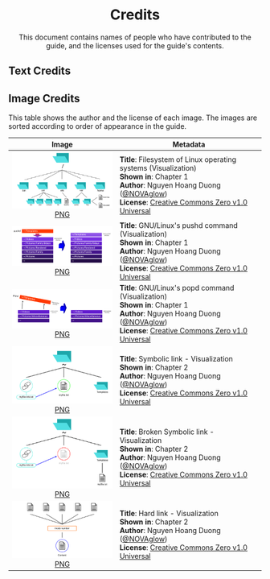 <h1 align="center">Credits</h1>

<p align="center">
    This document contains names of people who have contributed to the guide,
    and the licenses used for the guide's contents.
</p>

Text Credits
------------

Image Credits
-------------

This table shows the author and the license of each image. The images are sorted
according to order of appearance in the guide.

<!-- This table was generated using script/mkimgcreds.py -->

|Image|Metadata|
|:---:|---|
|![](img/thumb/fsh.png) <br>  [PNG](img/fsh.png)|**Title**: Filesystem of Linux operating systems (Visualization) <br> **Shown in**: Chapter 1 <br> **Author**: Nguyen Hoang Duong ([@NOVAglow](http://github.com/NOVAglow)) <br> **License**: [Creative Commons Zero v1.0 Universal][lic0]|
|![](img/thumb/pushd-vis.png) <br>  [PNG](img/pushd-vis.png)|**Title**: GNU/Linux's pushd command (Visualization) <br> **Shown in**: Chapter 1 <br> **Author**: Nguyen Hoang Duong ([@NOVAglow](http://github.com/NOVAglow)) <br> **License**: [Creative Commons Zero v1.0 Universal][lic0]|
|![](img/thumb/popd-vis.png) <br>  [PNG](img/popd-vis.png)|**Title**: GNU/Linux's popd command (Visualization) <br> **Shown in**: Chapter 1 <br> **Author**: Nguyen Hoang Duong ([@NOVAglow](http://github.com/NOVAglow)) <br> **License**: [Creative Commons Zero v1.0 Universal][lic0]|
|![](img/thumb/symlink-vis.png) <br>  [PNG](img/symlink-vis.png)|**Title**: Symbolic link - Visualization <br> **Shown in**: Chapter 2 <br> **Author**: Nguyen Hoang Duong ([@NOVAglow](http://github.com/NOVAglow)) <br> **License**: [Creative Commons Zero v1.0 Universal][lic0]|
|![](img/thumb/broken_symlink-vis.png) <br>  [PNG](img/broken_symlink-vis.png)|**Title**: Broken Symbolic link - Visualization <br> **Shown in**: Chapter 2 <br> **Author**: Nguyen Hoang Duong ([@NOVAglow](http://github.com/NOVAglow)) <br> **License**: [Creative Commons Zero v1.0 Universal][lic0]|
|![](img/thumb/hard_link-vis.png) <br>  [PNG](img/hard_link-vis.png)|**Title**: Hard link - Visualization <br> **Shown in**: Chapter 2 <br> **Author**: Nguyen Hoang Duong ([@NOVAglow](http://github.com/NOVAglow)) <br> **License**: [Creative Commons Zero v1.0 Universal][lic0]|

[lic0]: http://creativecommons.org/publicdomain/zero/1.0/
